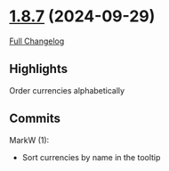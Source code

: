 # [1.8.7](https://github.com/sragia/Exlist/tree/1.8.7) (2024-09-29)

[Full Changelog](https://github.com/sragia/Exlist/compare/1.8.6...1.8.7)

## Highlights

 Order currencies alphabetically 

## Commits

MarkW (1):

- Sort currencies by name in the tooltip

